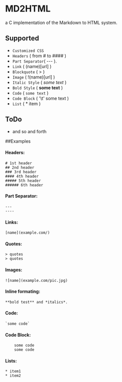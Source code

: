# MD2HTML

a C implementation of the Markdown to HTML system.

## Supported

* `Customized CSS`
* `Headers` ( from # to #### )
* `Part Separator`( --- ).
* `Link` ( (name)[url] )
* `Blockquote` ( > )
* `Image` ( !(name)[url] )
* `Italic Style` ( *some text* )
* `Bold Style` ( **some text** )
* `Code` ( ` some text ` )
* `Code Block` ( '\t' some text )
* `List` ( * item )

## ToDo

* and so and forth

##Examples

#### Headers:
	# 1st header
	## 2nd header
	### 3rd header
	#### 4th header
	##### 5th header
	###### 6th header

#### Part Separator:
	---
	----

#### Links:
	[name](example.com/)

#### Quotes:
	> quotes
	> quotes

#### Images:
	![name](example.com/pic.jpg)

#### Inline formating:
	**bold test** and *italics*.
	
#### Code:
	`some code`
	
#### Code Block:
		some code
		some code
	
#### Lists:
	* item1
	* item2




